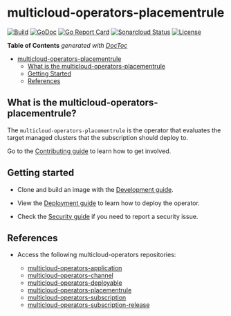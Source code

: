 # multicloud-operators-placementrule

[![Build](https://api.travis-ci.com/open-cluster-management/multicloud-operators-placementrule.svg?branch=master)](https://api.travis-ci.com/open-cluster-management/multicloud-operators-placementrule.svg?branch=master)
[![GoDoc](https://godoc.org/github.com/open-cluster-management/multicloud-operators-placementrule?status.svg)](https://godoc.org/github.com/open-cluster-management/multicloud-operators-placementrule)
[![Go Report Card](https://goreportcard.com/badge/github.com/open-cluster-management/multicloud-operators-placementrule)](https://goreportcard.com/report/github.com/open-cluster-management/multicloud-operators-placementrule)
[![Sonarcloud Status](https://sonarcloud.io/api/project_badges/measure?project=open-cluster-management_multicloud-operators-placementrule&metric=coverage)](https://sonarcloud.io/api/project_badges/measure?project=open-cluster-management_multicloud-operators-placementrule&metric=coverage)
[![License](https://img.shields.io/:license-apache-blue.svg)](http://www.apache.org/licenses/LICENSE-2.0.html)

<!-- START doctoc generated TOC please keep comment here to allow auto update -->
<!-- DON'T EDIT THIS SECTION, INSTEAD RE-RUN doctoc TO UPDATE -->
**Table of Contents**  *generated with [DocToc](https://github.com/thlorenz/doctoc)*

- [multicloud-operators-placementrule](#multicloud-operators-placementrule)
    - [What is the multicloud-operators-placementrule](#what-is-the-multicloud-operators-placementrule)
    - [Getting Started](#getting-started)
    - [References](#references)

<!-- END doctoc generated TOC please keep comment here to allow auto update -->

## What is the multicloud-operators-placementrule?

The `multicloud-operators-placementrule` is the operator that evaluates the target managed clusters that the subscription should deploy to.

Go to the [Contributing guide](CONTRIBUTING.md) to learn how to get involved.

## Getting started

- Clone and build an image with the [Development guide](docs/development.md).

- View the [Deployment guide](docs/deployment.md) to learn how to deploy the operator.

- Check the [Security guide](SECURITY.md) if you need to report a security issue.

## References

- Access the following multicloud-operators repositories:

    - [multicloud-operators-application](https://github.com/open-cluster-management/multicloud-operators-application)
    - [multicloud-operators-channel](https://github.com/open-cluster-management/multicloud-operators-channel)
    - [multicloud-operators-deployable](https://github.com/open-cluster-management/multicloud-operators-deployable)
    - [multicloud-operators-placementrule](https://github.com/open-cluster-management/multicloud-operators-placementrule)
    - [multicloud-operators-subscription](https://github.com/open-cluster-management/multicloud-operators-subscription)
    - [multicloud-operators-subscription-release](https://github.com/open-cluster-management/multicloud-operators-subscription-release)
    